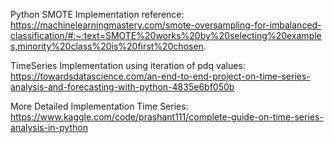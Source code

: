Python SMOTE Implementation reference:
https://machinelearningmastery.com/smote-oversampling-for-imbalanced-classification/#:~:text=SMOTE%20works%20by%20selecting%20examples,minority%20class%20is%20first%20chosen.


TimeSeries Implementation using iteration of pdq values:
https://towardsdatascience.com/an-end-to-end-project-on-time-series-analysis-and-forecasting-with-python-4835e6bf050b

More Detailed Implementation Time Series:
https://www.kaggle.com/code/prashant111/complete-guide-on-time-series-analysis-in-python

